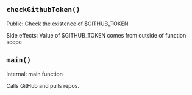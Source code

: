 `checkGithubToken()`
--------------------

Public: Check the existence of $GITHUB_TOKEN

Side effects: Value of $GITHUB_TOKEN comes from outside of function scope


`main()`
--------

Internal: main function

Calls GitHub and pulls repos.


